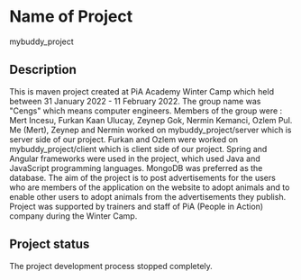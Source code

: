 # Name of Project
mybuddy_project

## Description
This is maven project created at PiA Academy Winter Camp which held between 31 January 2022 - 11 February 2022. The group name was "Cengs" which means computer engineers. Members of the group were : Mert Incesu, Furkan Kaan Ulucay, Zeynep Gok, Nermin Kemanci, Ozlem Pul. Me (Mert), Zeynep and Nermin worked on mybuddy_project/server which is server side of our project. Furkan and Ozlem were worked on mybuddy_project/client which is client side of our project. Spring and Angular frameworks were used in the project, which used Java and JavaScript programming languages. MongoDB was preferred as the database. The aim of the project is to post advertisements for the users who are members of the application on the website to adopt animals and to enable other users to adopt animals from the advertisements they publish. Project was supported by trainers and staff of PiA (People in Action) company during the Winter Camp.

## Project status
The project development process stopped completely.

